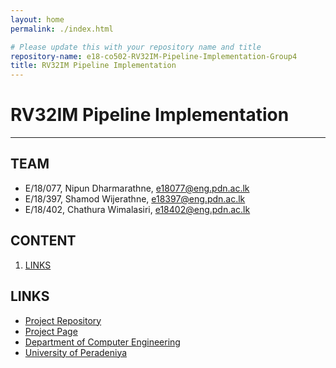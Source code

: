 ```yaml
---
layout: home
permalink: ./index.html

# Please update this with your repository name and title
repository-name: e18-co502-RV32IM-Pipeline-Implementation-Group4
title: RV32IM Pipeline Implementation
---
```


# RV32IM Pipeline Implementation

---

## TEAM
-  E/18/077, Nipun Dharmarathne, [e18077@eng.pdn.ac.lk](mailto:name@email.com)
-  E/18/397, Shamod Wijerathne, [e18397@eng.pdn.ac.lk](mailto:name@email.com)
-  E/18/402, Chathura Wimalasiri, [e18402@eng.pdn.ac.lk](mailto:name@email.com)

## CONTENT
1. [LINKS](#links)

## LINKS

- [Project Repository](https://github.com/cepdnaclk/e18-co502-RV32IM-Pipeline-Implementation-Group4/)
- [Project Page](https://cepdnaclk.github.io/e18-co502-RV32IM-Pipeline-Implementation-Group4/)
- [Department of Computer Engineering](http://www.ce.pdn.ac.lk/)
- [University of Peradeniya](https://eng.pdn.ac.lk/)
